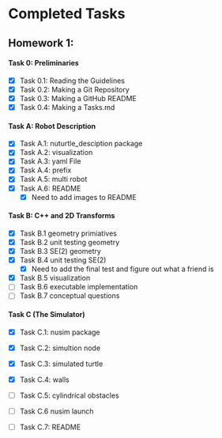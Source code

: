 # Completed Tasks
## Homework 1:
#### Task 0: Preliminaries
- [x] Task 0.1: Reading the Guidelines
- [x] Task 0.2: Making a Git Repository
- [x] Task 0.3: Making a GitHub README
- [x] Task 0.4: Making a Tasks.md
#### Task A: Robot Description
- [x] Task A.1: nuturtle_desciption package
- [x] Task A.2: visualization
- [x] Task A.3: yaml File 
- [x] Task A.4: prefix
- [x] Task A.5: multi robot
- [x] Task A.6: README
     - [x] Need to add images to README
#### Task B: C++ and 2D Transforms
- [x] Task B.1 geometry primiatives
- [x] Task B.2 unit testing geometry 
- [x] Task B.3 SE(2) geometry 
- [x] Task B.4 unit testing SE(2)
     - [x] Need to add the final test and figure out what a friend is 
- [x] Task B.5 visualization
- [ ] Task B.6 executable implementation 
- [ ] Task B.7 conceptual questions

#### Task C (The Simulator)
- [x] Task C.1: nusim package
- [x] Task C.2: simultion node
- [x] Task C.3: simulated turtle 
- [x] Task C.4: walls
- [ ] Task C.5: cylindrical obstacles
- [ ] Task C.6 nusim launch
- [ ] Task C.7: README

 